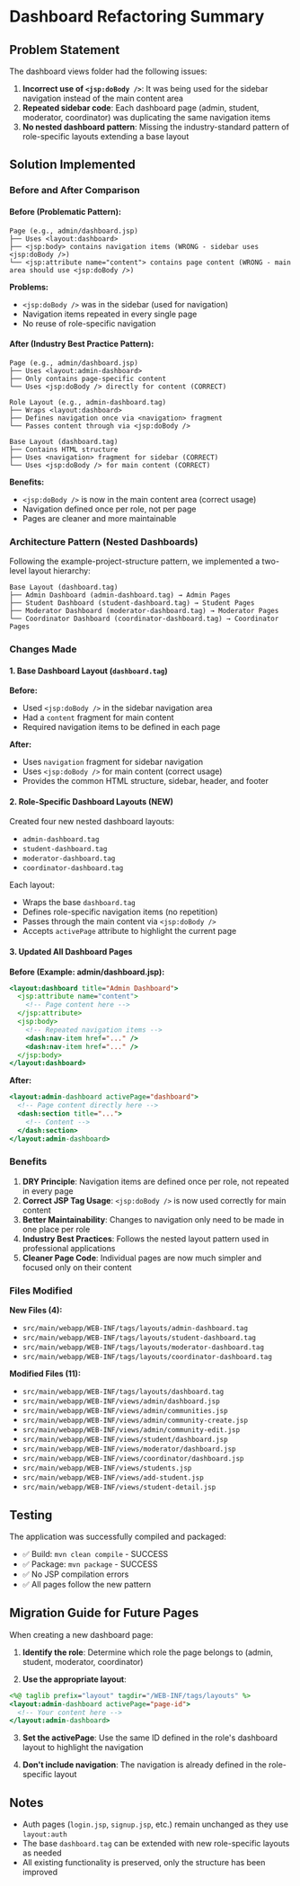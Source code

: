# Dashboard Refactoring Summary

## Problem Statement
The dashboard views folder had the following issues:
1. **Incorrect use of `<jsp:doBody />`**: It was being used for the sidebar navigation instead of the main content area
2. **Repeated sidebar code**: Each dashboard page (admin, student, moderator, coordinator) was duplicating the same navigation items
3. **No nested dashboard pattern**: Missing the industry-standard pattern of role-specific layouts extending a base layout

## Solution Implemented

### Before and After Comparison

#### Before (Problematic Pattern):
```
Page (e.g., admin/dashboard.jsp)
├── Uses <layout:dashboard>
├── <jsp:body> contains navigation items (WRONG - sidebar uses <jsp:doBody />)
└── <jsp:attribute name="content"> contains page content (WRONG - main area should use <jsp:doBody />)
```

**Problems:**
- `<jsp:doBody />` was in the sidebar (used for navigation)
- Navigation items repeated in every single page
- No reuse of role-specific navigation

#### After (Industry Best Practice Pattern):
```
Page (e.g., admin/dashboard.jsp)
├── Uses <layout:admin-dashboard>
├── Only contains page-specific content
└── Uses <jsp:doBody /> directly for content (CORRECT)

Role Layout (e.g., admin-dashboard.tag)
├── Wraps <layout:dashboard>
├── Defines navigation once via <navigation> fragment
└── Passes content through via <jsp:doBody />

Base Layout (dashboard.tag)
├── Contains HTML structure
├── Uses <navigation> fragment for sidebar (CORRECT)
└── Uses <jsp:doBody /> for main content (CORRECT)
```

**Benefits:**
- `<jsp:doBody />` is now in the main content area (correct usage)
- Navigation defined once per role, not per page
- Pages are cleaner and more maintainable

### Architecture Pattern (Nested Dashboards)

Following the example-project-structure pattern, we implemented a two-level layout hierarchy:

```
Base Layout (dashboard.tag)
├── Admin Dashboard (admin-dashboard.tag) → Admin Pages
├── Student Dashboard (student-dashboard.tag) → Student Pages
├── Moderator Dashboard (moderator-dashboard.tag) → Moderator Pages
└── Coordinator Dashboard (coordinator-dashboard.tag) → Coordinator Pages
```

### Changes Made

#### 1. Base Dashboard Layout (`dashboard.tag`)
**Before:**
- Used `<jsp:doBody />` in the sidebar navigation area
- Had a `content` fragment for main content
- Required navigation items to be defined in each page

**After:**
- Uses `navigation` fragment for sidebar navigation
- Uses `<jsp:doBody />` for main content (correct usage)
- Provides the common HTML structure, sidebar, header, and footer

#### 2. Role-Specific Dashboard Layouts (NEW)
Created four new nested dashboard layouts:
- `admin-dashboard.tag`
- `student-dashboard.tag`
- `moderator-dashboard.tag`
- `coordinator-dashboard.tag`

Each layout:
- Wraps the base `dashboard.tag`
- Defines role-specific navigation items (no repetition)
- Passes through the main content via `<jsp:doBody />`
- Accepts `activePage` attribute to highlight the current page

#### 3. Updated All Dashboard Pages

**Before (Example: admin/dashboard.jsp):**
```jsp
<layout:dashboard title="Admin Dashboard">
  <jsp:attribute name="content">
    <!-- Page content here -->
  </jsp:attribute>
  <jsp:body>
    <!-- Repeated navigation items -->
    <dash:nav-item href="..." />
    <dash:nav-item href="..." />
  </jsp:body>
</layout:dashboard>
```

**After:**
```jsp
<layout:admin-dashboard activePage="dashboard">
  <!-- Page content directly here -->
  <dash:section title="...">
    <!-- Content -->
  </dash:section>
</layout:admin-dashboard>
```

### Benefits

1. **DRY Principle**: Navigation items are defined once per role, not repeated in every page
2. **Correct JSP Tag Usage**: `<jsp:doBody />` is now used correctly for main content
3. **Better Maintainability**: Changes to navigation only need to be made in one place per role
4. **Industry Best Practices**: Follows the nested layout pattern used in professional applications
5. **Cleaner Page Code**: Individual pages are now much simpler and focused only on their content

### Files Modified

**New Files (4):**
- `src/main/webapp/WEB-INF/tags/layouts/admin-dashboard.tag`
- `src/main/webapp/WEB-INF/tags/layouts/student-dashboard.tag`
- `src/main/webapp/WEB-INF/tags/layouts/moderator-dashboard.tag`
- `src/main/webapp/WEB-INF/tags/layouts/coordinator-dashboard.tag`

**Modified Files (11):**
- `src/main/webapp/WEB-INF/tags/layouts/dashboard.tag`
- `src/main/webapp/WEB-INF/views/admin/dashboard.jsp`
- `src/main/webapp/WEB-INF/views/admin/communities.jsp`
- `src/main/webapp/WEB-INF/views/admin/community-create.jsp`
- `src/main/webapp/WEB-INF/views/admin/community-edit.jsp`
- `src/main/webapp/WEB-INF/views/student/dashboard.jsp`
- `src/main/webapp/WEB-INF/views/moderator/dashboard.jsp`
- `src/main/webapp/WEB-INF/views/coordinator/dashboard.jsp`
- `src/main/webapp/WEB-INF/views/students.jsp`
- `src/main/webapp/WEB-INF/views/add-student.jsp`
- `src/main/webapp/WEB-INF/views/student-detail.jsp`

## Testing

The application was successfully compiled and packaged:
- ✅ Build: `mvn clean compile` - SUCCESS
- ✅ Package: `mvn package` - SUCCESS
- ✅ No JSP compilation errors
- ✅ All pages follow the new pattern

## Migration Guide for Future Pages

When creating a new dashboard page:

1. **Identify the role**: Determine which role the page belongs to (admin, student, moderator, coordinator)

2. **Use the appropriate layout**:
```jsp
<%@ taglib prefix="layout" tagdir="/WEB-INF/tags/layouts" %>
<layout:admin-dashboard activePage="page-id">
  <!-- Your content here -->
</layout:admin-dashboard>
```

3. **Set the activePage**: Use the same ID defined in the role's dashboard layout to highlight the navigation

4. **Don't include navigation**: The navigation is already defined in the role-specific layout

## Notes

- Auth pages (`login.jsp`, `signup.jsp`, etc.) remain unchanged as they use `layout:auth`
- The base `dashboard.tag` can be extended with new role-specific layouts as needed
- All existing functionality is preserved, only the structure has been improved
